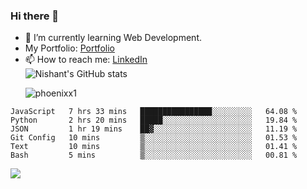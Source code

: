 ### Hi there 👋

<!--
**phoenixx1/phoenixx1** is a ✨ _special_ ✨ repository because its `README.md` (this file) appears on your GitHub profile.

Here are some ideas to get you started:

- 🔭 I’m currently working on ...
- 🌱 I’m currently learning ...
- 👯 I’m looking to collaborate on ...
- 🤔 I’m looking for help with ...
- 💬 Ask me about ...
- 📫 How to reach me: ...
- 😄 Pronouns: ...
- ⚡ Fun fact: ...
-->
- 🌱 I’m currently learning Web Development.
- My Portfolio: [Portfolio](https://phoenixx1.github.io/)
- 📫 How to reach me: [LinkedIn](https://www.linkedin.com/in/nishant-saxena-2609/)  
![Nishant's GitHub stats](https://github-readme-stats.vercel.app/api?username=phoenixx1&count_private=true)<p><img align="center" src="https://github-readme-streak-stats.herokuapp.com/?user=phoenixx1&" alt="phoenixx1" /></p>  
<!--START_SECTION:waka-->

```text
JavaScript   7 hrs 33 mins   ████████████████░░░░░░░░░   64.08 %
Python       2 hrs 20 mins   █████░░░░░░░░░░░░░░░░░░░░   19.84 %
JSON         1 hr 19 mins    ██▓░░░░░░░░░░░░░░░░░░░░░░   11.19 %
Git Config   10 mins         ▒░░░░░░░░░░░░░░░░░░░░░░░░   01.53 %
Text         10 mins         ▒░░░░░░░░░░░░░░░░░░░░░░░░   01.41 %
Bash         5 mins          ▒░░░░░░░░░░░░░░░░░░░░░░░░   00.81 %
```

<!--END_SECTION:waka-->

![](https://komarev.com/ghpvc/?username=phoenixx1&style=plastic)

<!-- ![Visitor Count](https://profile-counter.glitch.me/phoenixx1/count.svg) -->
